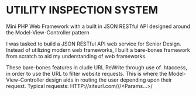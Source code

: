 # UTILITY INSPECTION SYSTEM

Mini PHP Web Framework with a built in JSON RESTful API designed around the Model-View-Controller pattern

I was tasked to build a JSON RESTful API web service for Senior Design.
Instead of utilizing modern web frameworks, I built a bare-bones framework from scratch to aid my understanding of web frameworks.

These bare-bones features in clude URL ReWrite through use of .htaccess, in order to use the URL to filter website requests.
This is where the Model-View-Controller design aids in routing the user depending upon their request.
Typical requests: HTTP://siteurl.com/<Controller>/<Action>/<Params...>/
